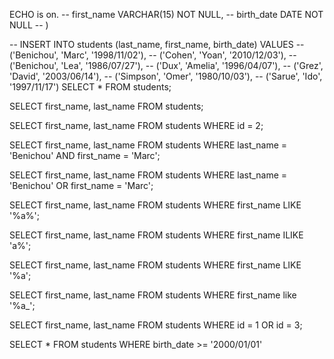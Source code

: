 ECHO is on.
-- 	first_name VARCHAR(15) NOT NULL,
-- 	birth_date DATE NOT NULL
-- )

-- INSERT INTO students (last_name, first_name, birth_date) VALUES
-- ('Benichou', 'Marc', '1998/11/02'),
-- ('Cohen', 'Yoan', '2010/12/03'),
-- ('Benichou', 'Lea', '1986/07/27'),
-- ('Dux', 'Amelia', '1996/04/07'),
-- ('Grez', 'David', '2003/06/14'),
-- ('Simpson', 'Omer', '1980/10/03'),
-- ('Sarue', 'Ido', '1997/11/17')
SELECT * FROM students;

SELECT first_name, last_name FROM students;

SELECT first_name, last_name FROM students WHERE id = 2;

SELECT first_name, last_name FROM students WHERE last_name = 'Benichou' AND first_name = 'Marc';

SELECT first_name, last_name FROM students WHERE last_name = 'Benichou' OR first_name = 'Marc';

SELECT first_name, last_name FROM students WHERE first_name LIKE '%a%';

SELECT first_name, last_name FROM students WHERE first_name ILIKE 'a%';

SELECT first_name, last_name FROM students WHERE first_name LIKE '%a';

SELECT first_name, last_name FROM students WHERE first_name like '%a_';

SELECT first_name, last_name FROM students WHERE id = 1 OR id = 3;

SELECT * FROM students WHERE birth_date >= '2000/01/01'